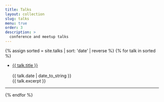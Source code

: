 ```yaml
---
title: Talks
layout: collection
slug: talks
menu: true
order: 3
description: >
  conference and meetup talks
---
```


<p>
  {% assign sorted = site.talks | sort: 'date' | reverse %}
  {% for talk in sorted %}
    <ul>
      <li>
        <span><a href="{{ talk.url | relative_url }}" class="h2 flip-title">
        {{ talk.title }}</a><br /><br /></span>
        <time class="heading faded fine minicap">
        {{ talk.date | date_to_string }}</time><br />  
        <span class="faded fine">{{ talk.excerpt }}</span>
      </li>
    </ul>
    <hr>
  {% endfor %}
  </p>

